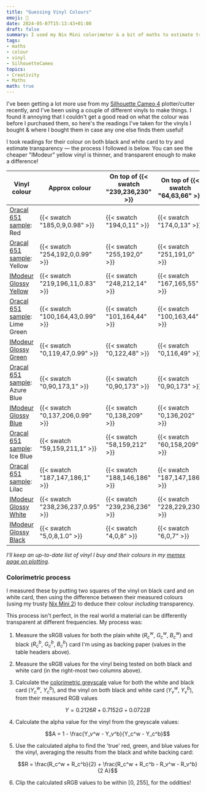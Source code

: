 ```yaml
---
title: "Guessing Vinyl Colours"
emoji: 🎨
date: 2024-05-07T15:13:43+01:00
draft: false
summary: I used my Nix Mini colorimeter & a bit of maths to estimate transparency for some adhesive vinyl I bought.
tags:
- maths
- colour
- vinyl
- SilhouetteCameo
topics:
- Creativity
- Maths
math: true
---
```

I've been getting a lot more use from my [Silhouette Cameo 4](https://www.silhouetteamerica.com/featured-product/cameo) plotter/cutter recently, and I've been using a couple of different vinyls to make things. I found it annoying that I couldn't get a good read on what the colour was before I purchased them, so here's the readings I've taken for the vinyls I bought & where I bought them in case any one else finds them useful!

I took readings for their colour on both black and white card to try and estimate transparency — the process I followed is below. You can see the cheaper "IModeur" yellow vinyl is thinner, and transparent enough to make a difference!

| Vinyl colour                                                                                                      | Approx colour                     | On top of {{< swatch "239,236,230" >}} | On top of {{< swatch "64,63,66" >}} |
|-------------------------------------------------------------------------------------------------------------------|-----------------------------------|----------------------------------------|-------------------------------------|
| [Oracal 651 sample](https://www.gmcrafts.co.uk/product/sampler-pack-basic-oracal-651-for-silhouette/): Red        | {{< swatch "185,0,9,0.98" >}}     | {{< swatch "194,0,11" >}}              | {{< swatch "174,0,13" >}}           |
| [Oracal 651 sample](https://www.gmcrafts.co.uk/product/sampler-pack-basic-oracal-651-for-silhouette/): Yellow     | {{< swatch "254,192,0,0.99" >}}   | {{< swatch "255,192,0" >}}             | {{< swatch "251,191,0" >}}          |
| [IModeur Glossy Yellow](https://www.amazon.co.uk/dp/B09JG886SK)                                                   | {{< swatch "219,196,11,0.83" >}}  | {{< swatch "248,212,14" >}}            | {{< swatch "167,165,55" >}}         |
| [Oracal 651 sample](https://www.gmcrafts.co.uk/product/sampler-pack-basic-oracal-651-for-silhouette/): Lime Green | {{< swatch "100,164,43,0.99" >}}  | {{< swatch "101,164,44" >}}            | {{< swatch "100,163,44" >}}         |
| [IModeur Glossy Green](https://www.amazon.co.uk/dp/B09JG7Y1Y4)                                                    | {{< swatch "0,119,47,0.99" >}}    | {{< swatch "0,122,48" >}}              | {{< swatch "0,116,49" >}}           |
| [Oracal 651 sample](https://www.gmcrafts.co.uk/product/sampler-pack-basic-oracal-651-for-silhouette/): Azure Blue | {{< swatch "0,90,173,1" >}}       | {{< swatch "0,90,173" >}}              | {{< swatch "0,90,173" >}}           |
| [IModeur Glossy Blue](https://www.amazon.co.uk/dp/B09JGBNNCT)                                                     | {{< swatch "0,137,206,0.99" >}}   | {{< swatch "0,138,209" >}}             | {{< swatch "0,136,202" >}}          |
| [Oracal 651 sample](https://www.gmcrafts.co.uk/product/sampler-pack-basic-oracal-651-for-silhouette/): Ice Blue   | {{< swatch "59,159,211,1" >}}     | {{< swatch "58,159,212" >}}            | {{< swatch "60,158,209" >}}         |
| [Oracal 651 sample](https://www.gmcrafts.co.uk/product/sampler-pack-basic-oracal-651-for-silhouette/): Lilac      | {{< swatch "187,147,186,1" >}}    | {{< swatch "188,146,186" >}}           | {{< swatch "187,147,186" >}}        |
| [IModeur Glossy White](https://www.amazon.co.uk/dp/B09MHNX66S)                                                    | {{< swatch "238,236,237,0.95" >}} | {{< swatch "239,236,236" >}}           | {{< swatch "228,229,230" >}}        |
| [IModeur Glossy Black](https://www.amazon.co.uk/dp/B09MH8GL3N)                                                    | {{< swatch "5,0,8,1.0" >}}        | {{< swatch "4,0,8" >}}                 | {{< swatch "6,0,7" >}}              |

_I'll keep an up-to-date list of vinyl I buy and their colours in my [memex page on plotting](/memex/art-design/plotting/)._

### Colorimetric process

I measured these by putting two squares of the vinyl on black card and on white card, then using the difference between their measured colours (using my trusty [Nix Mini 2](https://www.nixsensor.com/mini-3-color-sensor/)) to deduce their colour _including_ transparency.

This process isn't perfect, in the real world a material can be differently transparent at different frequencies. My process was:

1. Measure the sRGB values for both the plain white ($R_c^w$, $G_c^w$, $B_c^w$) and black ($R_c^b$, $G_c^b$, $B_c^b$) card I'm using as backing paper (values in the table headers above).
2. Measure the sRGB values for the vinyl being tested on both black and white card (in the right-most two columns above).
3. Calculate the [colorimetric greyscale](https://en.wikipedia.org/wiki/Grayscale#Colorimetric_(perceptual_luminance-preserving)_conversion_to_grayscale) value for both the white and black card ($Y_c^w$, $Y_c^b$), and the vinyl on both black and white card ($Y_v^w$, $Y_v^b$), from their measured RGB values

    $$Y = 0.2126R + 0.7152G + 0.0722B$$

4. Calculate the alpha value for the vinyl from the greyscale values:

    $$A = 1 - \frac{Y_v^w - Y_v^b}{Y_c^w - Y_c^b}$$

5. Use the calculated alpha to find the 'true' red, green, and blue values for the vinyl, averaging the results from the black and white backing card:

   $$R = \frac{R_c^w + R_c^b}{2} + \frac{R_c^w + R_c^b - R_v^w - R_v^b}{2 A}$$

6. Clip the calculated sRGB values to be within [0, 255], for the oddities!
